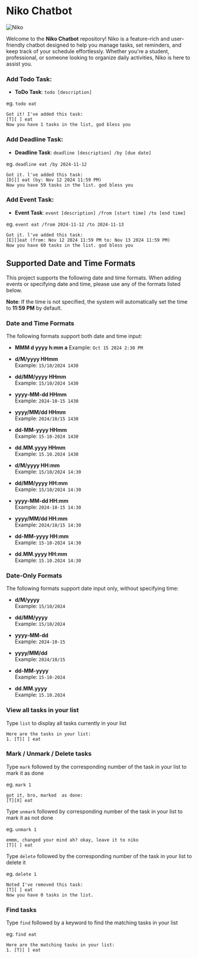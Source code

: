 # Niko Chatbot


![Niko](https://publicmain.github.io/ip/Ui.png?raw=true "Title")

Welcome to the **Niko Chatbot** repository! Niko is a feature-rich and user-friendly chatbot designed to help you manage tasks, set reminders, and keep track of your schedule effortlessly. Whether you're a student, professional, or someone looking to organize daily activities, Niko is here to assist you.


### Add Todo Task:

- **ToDo Task**: `todo [description]`

eg. `todo eat` 
```
Got it! I've added this task:
[T][ ] eat
Now you have 1 tasks in the list, god bless you
```

### Add Deadline Task:

- **Deadline Task**: `deadline [description] /by [due date]`

eg. `deadline eat /by 2024-11-12`
```
Got it. l've added this task:
[D][] eat (by: Nov 12 2024 11:59 PM)
Now you have 59 tasks in the list. god bless you
```
### Add Event Task:

- **Event Task**: `event [description] /from [start time] /to [end time]`

eg. `event eat /from 2024-11-12 /to 2024-11-13`
```
Got it. l've added this task:
[E][]eat (from: Nov 12 2024 11:59 PM to: Nov 13 2024 11:59 PM)
Now you have 60 tasks in the list. god bless you
```
## Supported Date and Time Formats

This project supports the following date and time formats. When adding events or specifying date and time, please use any of the formats listed below.

**Note**: If the time is not specified, the system will automatically set the time to **11:59 PM** by default.

### Date and Time Formats

The following formats support both date and time input:

- **MMM d yyyy h:mm a**
  Example: `Oct 15 2024 2:30 PM`

- **d/M/yyyy HHmm**  
  Example: `15/10/2024 1430`

- **dd/MM/yyyy HHmm**  
  Example: `15/10/2024 1430`

- **yyyy-MM-dd HHmm**  
  Example: `2024-10-15 1430`

- **yyyy/MM/dd HHmm**  
  Example: `2024/10/15 1430`

- **dd-MM-yyyy HHmm**  
  Example: `15-10-2024 1430`

- **dd.MM.yyyy HHmm**  
  Example: `15.10.2024 1430`

- **d/M/yyyy HH:mm**  
  Example: `15/10/2024 14:30`

- **dd/MM/yyyy HH:mm**  
  Example: `15/10/2024 14:30`

- **yyyy-MM-dd HH:mm**  
  Example: `2024-10-15 14:30`

- **yyyy/MM/dd HH:mm**  
  Example: `2024/10/15 14:30`

- **dd-MM-yyyy HH:mm**  
  Example: `15-10-2024 14:30`

- **dd.MM.yyyy HH:mm**  
  Example: `15.10.2024 14:30`

### Date-Only Formats

The following formats support date input only, without specifying time:

- **d/M/yyyy**  
  Example: `15/10/2024`

- **dd/MM/yyyy**  
  Example: `15/10/2024`

- **yyyy-MM-dd**  
  Example: `2024-10-15`

- **yyyy/MM/dd**  
  Example: `2024/10/15`

- **dd-MM-yyyy**  
  Example: `15-10-2024`

- **dd.MM.yyyy**  
  Example: `15.10.2024`

### View all tasks in your list

Type `list` to display all tasks currently in your list

```
Here are the tasks in your list:
1. [T][ ] eat
```

### Mark / Unmark / Delete tasks

Type `mark` followed by the corresponding number of the task in your list to mark it as done

eg. `mark 1`

```
got it, bro, marked  as done:
[T][X] eat
```

Type `unmark` followed by corresponding number of the task in your list to mark it as not done

eg. `unmark 1`

```
emmm, changed your mind ah? okay, leave it to niko
[T][ ] eat
```

Type `delete` followed by the corresponding number of the task in your list to delete it

eg. `delete 1`

```
Noted I've removed this task:
[T][ ] eat
Now you have 0 tasks in the list.
```

### Find tasks

Type `find` followed by a keyword to find the matching tasks in your list

eg. `find eat`

```
Here are the matching tasks in your list:
1. [T][ ] eat
```